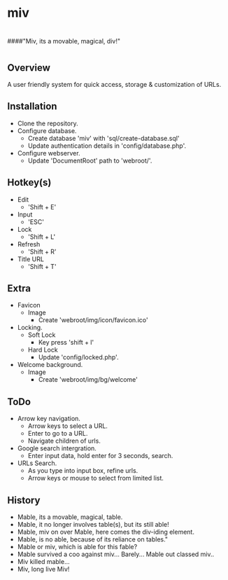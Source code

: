 # miv
#
####"Miv, its a movable, magical, div!"
#

## Overview
A user friendly system for quick access, storage & customization of URLs.

## Installation
- Clone the repository.
- Configure database.
    - Create database 'miv' with 'sql/create-database.sql'
    - Update authentication details in 'config/database.php'.
- Configure webserver.
    - Update 'DocumentRoot' path to 'webroot/'.

## Hotkey(s)
- Edit
    - 'Shift + E'
- Input
    - 'ESC'
- Lock
    - 'Shift + L'
- Refresh
    - 'Shift + R'
- Title URL
    - 'Shift + T'


## Extra
- Favicon
    - Image
        - Create 'webroot/img/icon/favicon.ico'
- Locking.
    - Soft Lock
        - Key press 'shift + l'
    - Hard Lock
        - Update 'config/locked.php'.
- Welcome background.
    - Image
        - Create 'webroot/img/bg/welcome'

## ToDo
- Arrow key navigation.
    - Arrow keys to select a URL.
    - Enter to go to a URL.
    - Navigate children of urls.
- Google search intergration.
    - Enter input data, hold enter for 3 seconds, search.
- URLs Search.
    - As you type into input box, refine urls.
    - Arrow keys or mouse to select from limited list.

## History
- Mable, its a movable, magical, table.
- Mable, it no longer involves table(s), but its still able!
- Mable, miv on over Mable, here comes the div-iding element.
- Mable, is no able, because of its reliance on tables."
- Mable or miv, which is able for this fable?
- Mable survived a coo against miv... Barely... Mable out classed miv..
- Miv killed mable...
- Miv, long live Miv!
